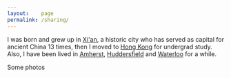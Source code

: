 ```yaml
---
layout:    page
permalink: /sharing/
---
```


I was born and grew up in [Xi'an](https://en.wikipedia.org/wiki/Xi%27an), a historic city who has served as capital for ancient China 13 times, then I moved to [Hong Kong](https://en.wikipedia.org/wiki/Hong_Kong) for undergrad study. Also, I have been lived in [Amherst](https://en.wikipedia.org/wiki/Amherst,_Massachusetts), [Huddersfield](https://en.wikipedia.org/wiki/Huddersfield) and [Waterloo](https://en.wikipedia.org/wiki/Waterloo,_Ontario) for a while. 


Some photos